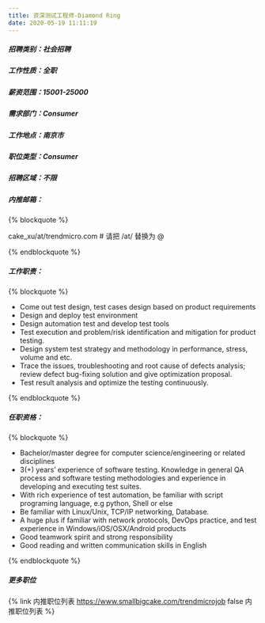 ```yaml
---
title: 资深测试工程师-Diamond Ring
date: 2020-05-19 11:11:19
---
```

##### 招聘类别：社会招聘
##### 工作性质：全职
##### 薪资范围：15001-25000
##### 需求部门：Consumer
##### 工作地点：南京市
##### 职位类型：Consumer
##### 招聘区域：不限 
##### 内推邮箱：
{% blockquote %}  

cake_xu/at/trendmicro.com # 请把 /at/ 替换为 @

{% endblockquote %}

##### 工作职责：
{% blockquote %}  

- Come out test design, test cases design based on product requirements
- Design and deploy test environment
- Design automation test and develop test tools
- Test execution and problem/risk identification and mitigation for product testing.
- Design system test strategy and methodology in performance, stress, volume and etc.
- Trace the issues, troubleshooting and root cause of defects analysis; review defect bug-fixing solution and give optimization proposal.
- Test result analysis and optimize the testing continuously. 

{% endblockquote %}

##### 任职资格：
{% blockquote %}  

- Bachelor/master degree for computer science/engineering or related disciplines
- 3(+) years’ experience of software testing. Knowledge in general QA process and software testing methodologies and experience in developing and executing test suites.
- With rich experience of test automation, be familiar with script programing language, e.g python, Shell or else
- Be familiar with Linux/Unix, TCP/IP networking, Database.
- A huge plus if familiar with network protocols, DevOps practice, and test experience in Windows/iOS/OSX/Android products
- Good teamwork spirit and strong responsibility
- Good reading and written communication skills in English

{% endblockquote %}

##### 更多职位
{% link 内推职位列表 https://www.smallbigcake.com/trendmicrojob false 内推职位列表 %}
